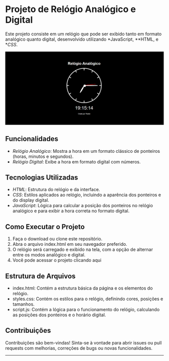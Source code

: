 # Projeto de Relógio Analógico e Digital

Este projeto consiste em um relógio que pode ser exibido tanto em formato analógico quanto digital, desenvolvido utilizando *JavaScript, **HTML, e **CSS*.

<img src="img-relogio.png" alt="imagem_readme">

## Funcionalidades

- *Relógio Analógico*: Mostra a hora em um formato clássico de ponteiros (horas, minutos e segundos).
- *Relógio Digital*: Exibe a hora em formato digital com números.

## Tecnologias Utilizadas

- *HTML*: Estrutura do relógio e da interface.
- *CSS*: Estilos aplicados ao relógio, incluindo a aparência dos ponteiros e do display digital.
- *JavaScript*: Lógica para calcular a posição dos ponteiros no relógio analógico e para exibir a hora correta no formato digital.

## Como Executar o Projeto

1. Faça o download ou clone este repositório.
2. Abra o arquivo index.html em seu navegador preferido.
3. O relógio será carregado e exibido na tela, com a opção de alternar entre os modos analógico e digital.
4. Você pode acessar o projeto clicando aqui 

## Estrutura de Arquivos

- index.html: Contém a estrutura básica da página e os elementos do relógio.
- styles.css: Contém os estilos para o relógio, definindo cores, posições e tamanhos.
- script.js: Contém a lógica para o funcionamento do relógio, calculando as posições dos ponteiros e o horário digital.

## Contribuições

Contribuições são bem-vindas! Sinta-se à vontade para abrir issues ou pull requests com melhorias, correções de bugs ou novas funcionalidades.

---
